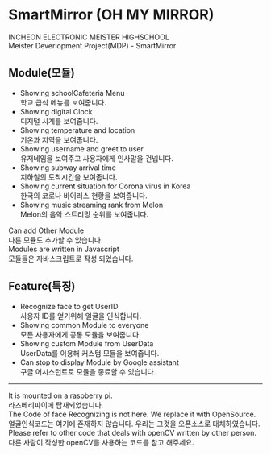 # SmartMirror (OH MY MIRROR)  
INCHEON ELECTRONIC MEISTER HIGHSCHOOL  
Meister Deverlopment Project(MDP) - SmartMirror  

## Module(모듈)  
* Showing schoolCafeteria Menu  
 학교 급식 메뉴를 보여줍니다.
* Showing digital Clock  
 디지털 시계를 보여줍니다.
* Showing temperature and location  
 기온과 지역을 보여줍니다.
* Showing username and greet to user  
 유저네임을 보여주고 사용자에게 인사말을 건넵니다.
* Showing subway arrival time  
 지하철의 도착시간을 보여줍니다.
* Showing current situation for Corona virus in Korea  
 한국의 코로나 바이러스 현황을 보여줍니다.
* Showing music streaming rank from Melon  
 Melon의 음악 스트리밍 순위를 보여줍니다.  
  
  
Can add Other Module  
다른 모듈도 추가할 수 있습니다.  
Modules are written in Javascript  
모듈들은 자바스크립트로 작성 되었습니다.  
  
## Feature(특징)
* Recognize face to get UserID  
 사용자 ID를 얻기위해 얼굴을 인식합니다.
* Showing common Module to everyone  
 모든 사용자에게 공통 모듈을 보여줍니다.
* Showing custom Module from UserData  
 UserData를 이용해 커스텀 모듈을 보여줍니다.
* Can stop to display Module by Google assistant  
 구글 어시스턴트로 모듈을 종료할 수 있습니다.
--------------
It is mounted on a raspberry pi.  
라즈베리파이에 탑재되었습니다.  
The Code of face Recognizing is not here. We replace it with OpenSource.  
얼굴인식코드는 여기에 존재하지 않습니다. 우리는 그것을 오픈소스로 대체하였습니다.  
Please refer to other code that deals with openCV written by other person.  
다른 사람이 작성한 openCV를 사용하는 코드를 참고 해주세요. 
